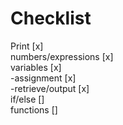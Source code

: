 # Checklist
Print [x]                   
numbers/expressions [x]  
variables [x]  
  -assignment [x]  
  -retrieve/output [x]  
if/else []  
functions []  
